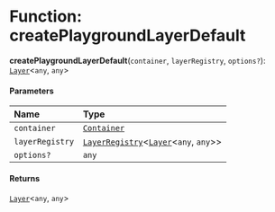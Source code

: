 # Function: createPlaygroundLayerDefault

**createPlaygroundLayerDefault**(`container`, `layerRegistry`, `options?`): [`Layer`](/auto-docs/free-layout-editor/classes/Layer.md)<`any`, `any`>

#### Parameters

| Name | Type |
| :------ | :------ |
| `container` | [`Container`](/auto-docs/free-layout-editor/interfaces/interfaces.Container.md) |
| `layerRegistry` | [`LayerRegistry`](/auto-docs/free-layout-editor/interfaces/LayerRegistry.md)<[`Layer`](/auto-docs/free-layout-editor/classes/Layer.md)<`any`, `any`>> |
| `options?` | `any` |

#### Returns

[`Layer`](/auto-docs/free-layout-editor/classes/Layer.md)<`any`, `any`>
